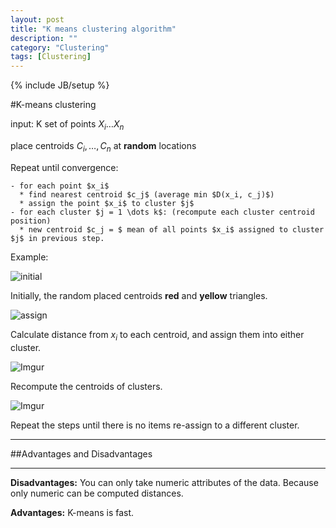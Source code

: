 ```yaml
---
layout: post
title: "K means clustering algorithm"
description: ""
category: "Clustering"
tags: [Clustering]
---
```

{% include JB/setup %}


<!--more-->

#K-means clustering

input: K set of points $X_i \dots X_n$

place centroids $C_i, \dots, C_n$ at **random** locations

Repeat until convergence:

	- for each point $x_i$
	  * find nearest centroid $c_j$ (average min $D(x_i, c_j)$)
	  * assign the point $x_i$ to cluster $j$
	- for each cluster $j = 1 \dots k$: (recompute each cluster centroid position)
	  * new centroid $c_j = $ mean of all points $x_i$ assigned to cluster $j$ in previous step.

Example:

![initial](http://i.imgur.com/nngazhf.png)

Initially, the random placed centroids **red** and **yellow** triangles.

![assign](http://i.imgur.com/NNl0XC4.png)

Calculate distance from $x_i$ to each centroid, and assign them into either cluster.

![Imgur](http://i.imgur.com/KcsH5xR.png)

Recompute the centroids of clusters.

![Imgur](http://i.imgur.com/NwBMqS2.png)

Repeat the steps until there is no items re-assign to a different cluster.


---

##Advantages and Disadvantages

---

**Disadvantages:** You can only take numeric attributes of the data. Because only numeric can be computed distances.

**Advantages:** K-means is fast.



